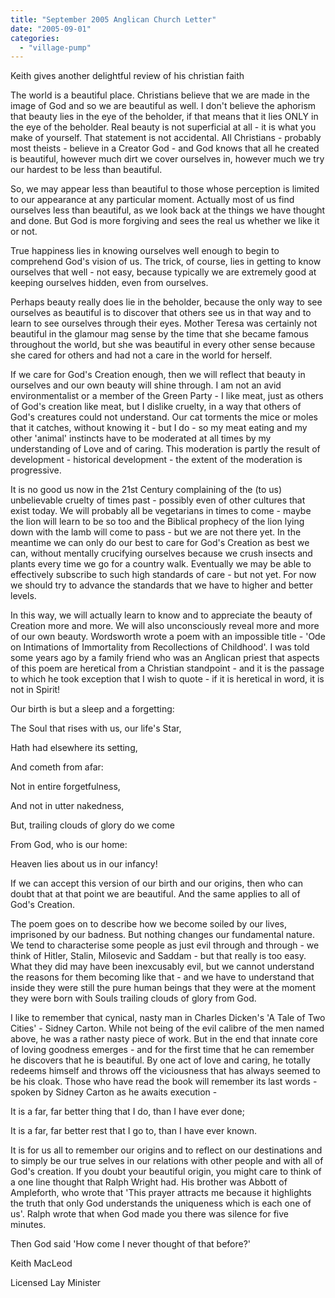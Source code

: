```yaml
---
title: "September 2005 Anglican Church Letter"
date: "2005-09-01"
categories: 
  - "village-pump"
---
```


Keith gives another delightful review of his christian faith

The world is a beautiful place. Christians believe that we are made in the image of God and so we are beautiful as well. I don't believe the aphorism that beauty lies in the eye of the beholder, if that means that it lies ONLY in the eye of the beholder. Real beauty is not superficial at all - it is what you make of yourself. That statement is not accidental. All Christians - probably most theists - believe in a Creator God - and God knows that all he created is beautiful, however much dirt we cover ourselves in, however much we try our hardest to be less than beautiful.

So, we may appear less than beautiful to those whose perception is limited to our appearance at any particular moment. Actually most of us find ourselves less than beautiful, as we look back at the things we have thought and done. But God is more forgiving and sees the real us whether we like it or not.

True happiness lies in knowing ourselves well enough to begin to comprehend God's vision of us. The trick, of course, lies in getting to know ourselves that well - not easy, because typically we are extremely good at keeping ourselves hidden, even from ourselves.

Perhaps beauty really does lie in the beholder, because the only way to see ourselves as beautiful is to discover that others see us in that way and to learn to see ourselves through their eyes. Mother Teresa was certainly not beautiful in the glamour mag sense by the time that she became famous throughout the world, but she was beautiful in every other sense because she cared for others and had not a care in the world for herself.

If we care for God's Creation enough, then we will reflect that beauty in ourselves and our own beauty will shine through. I am not an avid environmentalist or a member of the Green Party - I like meat, just as others of God's creation like meat, but I dislike cruelty, in a way that others of God's creatures could not understand. Our cat torments the mice or moles that it catches, without knowing it - but I do - so my meat eating and my other 'animal' instincts have to be moderated at all times by my understanding of Love and of caring. This moderation is partly the result of development - historical development - the extent of the moderation is progressive.

It is no good us now in the 21st Century complaining of the (to us) unbelievable cruelty of times past - possibly even of other cultures that exist today. We will probably all be vegetarians in times to come - maybe the lion will learn to be so too and the Biblical prophecy of the lion lying down with the lamb will come to pass - but we are not there yet. In the meantime we can only do our best to care for God's Creation as best we can, without mentally crucifying ourselves because we crush insects and plants every time we go for a country walk. Eventually we may be able to effectively subscribe to such high standards of care - but not yet. For now we should try to advance the standards that we have to higher and better levels.

In this way, we will actually learn to know and to appreciate the beauty of Creation more and more. We will also unconsciously reveal more and more of our own beauty. Wordsworth wrote a poem with an impossible title - 'Ode on Intimations of Immortality from Recollections of Childhood'. I was told some years ago by a family friend who was an Anglican priest that aspects of this poem are heretical from a Christian standpoint - and it is the passage to which he took exception that I wish to quote - if it is heretical in word, it is not in Spirit!

Our birth is but a sleep and a forgetting:

The Soul that rises with us, our life's Star,

Hath had elsewhere its setting,

And cometh from afar:

Not in entire forgetfulness,

And not in utter nakedness,

But, trailing clouds of glory do we come

From God, who is our home:

Heaven lies about us in our infancy!

If we can accept this version of our birth and our origins, then who can doubt that at that point we are beautiful. And the same applies to all of God's Creation.

The poem goes on to describe how we become soiled by our lives, imprisoned by our badness. But nothing changes our fundamental nature. We tend to characterise some people as just evil through and through - we think of Hitler, Stalin, Milosevic and Saddam - but that really is too easy. What they did may have been inexcusably evil, but we cannot understand the reasons for them becoming like that - and we have to understand that inside they were still the pure human beings that they were at the moment they were born with Souls trailing clouds of glory from God.

I like to remember that cynical, nasty man in Charles Dicken's 'A Tale of Two Cities' - Sidney Carton. While not being of the evil calibre of the men named above, he was a rather nasty piece of work. But in the end that innate core of loving goodness emerges - and for the first time that he can remember he discovers that he is beautiful. By one act of love and caring, he totally redeems himself and throws off the viciousness that has always seemed to be his cloak. Those who have read the book will remember its last words - spoken by Sidney Carton as he awaits execution -

It is a far, far better thing that I do, than I have ever done;

It is a far, far better rest that I go to, than I have ever known.

It is for us all to remember our origins and to reflect on our destinations and to simply be our true selves in our relations with other people and with all of God's creation. If you doubt your beautiful origin, you might care to think of a one line thought that Ralph Wright had. His brother was Abbott of Ampleforth, who wrote that 'This prayer attracts me because it highlights the truth that only God understands the uniqueness which is each one of us'. Ralph wrote that when God made you there was silence for five minutes.

Then God said 'How come I never thought of that before?'

Keith MacLeod

Licensed Lay Minister
